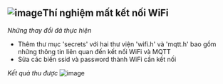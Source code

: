 ![image](https://github.com/user-attachments/assets/f479e270-e303-4003-906a-7cfa4e737db7)**Thí nghiệm mất kết nối WiFi**
------------------------
*Những thay đổi đã thực hiện*
* Thêm thư mục 'secrets' với hai thư viện 'wifi.h' và 'mqtt.h' bao gồm những thông tin liên quan đến kết nối WiFi và MQTT
* Sửa các biến ssid và password thành WiFi cần kết nối

*Kết quả thu được*
![image](WiFi_Disconnect/Screenshot(525).png)
